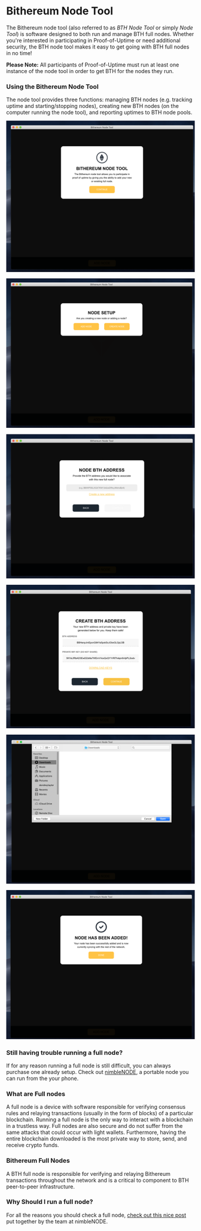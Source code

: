 # Bithereum Node Tool

The Bithereum node tool (also referred to as *BTH Node Tool* or simply *Node Tool*) is software designed to both run and manage BTH full nodes. Whether you're interested in participating in Proof-of-Uptime or need additional security, the BTH node tool makes it easy to get going with BTH full nodes in no time!

**Please Note:** All participants of Proof-of-Uptime must run at least one instance of the node tool in order to get BTH for the nodes they run.

### Using the Bithereum Node Tool

The node tool provides three functions: managing BTH nodes (e.g. tracking uptime and starting/stopping nodes), creating new BTH nodes (on the computer running the node tool), and reporting uptimes to BTH node pools.

![Screen Shot](./readme-assets/1.png)

![Screen Shot](./readme-assets/2.png)

![Screen Shot](./readme-assets/3.png)

![Screen Shot](./readme-assets/4.png)

![Screen Shot](./readme-assets/5.png)

![Screen Shot](./readme-assets/6.png)

### Still having trouble running a full node?

If for any reason running a full node is still difficult, you can always purchase one already setup. Check out [nimbleNODE](https://nimblenode.io/), a portable node you can run from the your phone.

###  What are Full nodes

A full node is a device with software responsible for verifying consensus rules and relaying transactions (usually in the form of blocks) of a particular blockchain. Running a full node is the only way to interact with a blockchain in a trustless way. Full nodes are also secure and do not suffer from the same attacks that could occur with light wallets. Furthermore, having the entire blockchain downloaded is the most private way to store, send, and receive crypto funds.

### Bithereum Full Nodes

A BTH full node is responsible for verifying and relaying Bithereum transactions throughout the network and is a critical to component to BTH peer-to-peer infrastructure.


###  Why Should I run a full node?

For all the reasons you should check a full node, [check out this nice post](https://medium.com/nimblenode/everything-about-full-nodes-ba3d4431ae4c) put together by the team at nimbleNODE.
